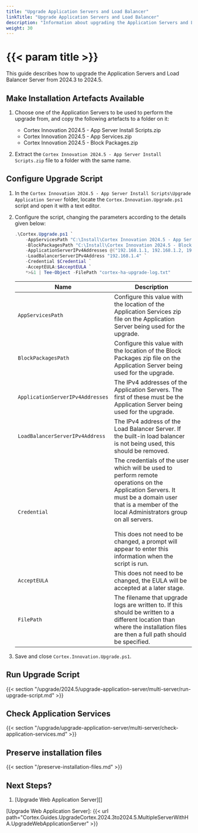 ```yaml
---
title: "Upgrade Application Servers and Load Balancer"
linkTitle: "Upgrade Application Servers and Load Balancer"
description: "Information about upgrading the Application Servers and Load Balancer Server."
weight: 30
---
```


# {{< param title >}}

This guide describes how to upgrade the Application Servers and Load Balancer Server from 2024.3 to 2024.5.

## Make Installation Artefacts Available

1. Choose one of the Application Servers to be used to perform the upgrade from, and copy the following artefacts to a folder on it:
   * Cortex Innovation 2024.5 - App Server Install Scripts.zip
   * Cortex Innovation 2024.5 - App Services.zip
   * Cortex Innovation 2024.5 - Block Packages.zip

1. Extract the `Cortex Innovation 2024.5 - App Server Install Scripts.zip` file to a folder with the same name.

## Configure Upgrade Script

1. In the `Cortex Innovation 2024.5 - App Server Install Scripts\Upgrade Application Server` folder, locate the `Cortex.Innovation.Upgrade.ps1` script and open it with a text editor.
1. Configure the script, changing the parameters according to the details given below:

    ```powershell
    .\Cortex.Upgrade.ps1 `
        -AppServicesPath "C:\Install\Cortex Innovation 2024.5 - App Services.zip" `
        -BlockPackagesPath "C:\Install\Cortex Innovation 2024.5 - Block Packages.zip" `
        -ApplicationServerIPv4Addresses @("192.168.1.1, 192.168.1.2, 192.168.1.3") `
        -LoadBalancerServerIPv4Address "192.168.1.4" `
        -Credential $Credential `
        -AcceptEULA:$AcceptEULA `
        *>&1 | Tee-Object -FilePath "cortex-ha-upgrade-log.txt"
    ```

    | Name                                         | Description |
    |----------------------------------------------|-------------|
    |`AppServicesPath`                             | Configure this value with the location of the Application Services zip file on the Application Server being used for the upgrade. |
    |`BlockPackagesPath`                           | Configure this value with the location of the Block Packages zip file on the Application Server being used for the upgrade. |
    |`ApplicationServerIPv4Addresses`              | The IPv4 addresses of the Application Servers. The first of these must be the Application Server being used for the upgrade.|
    |`LoadBalancerServerIPv4Address`               | The IPv4 address of the Load Balancer Server. If the built-in load balancer is not being used, this should be removed.|
    |`Credential`                                  | The credentials of the user which will be used to perform remote operations on the Application Servers. It must be a domain user that is a member of the local Administrators group on all servers.<br><br>This does not need to be changed, a prompt will appear to enter this information when the script is run. |
    |`AcceptEULA`                                  | This does not need to be changed, the EULA will be accepted at a later stage. |
    |`FilePath`                                    | The filename that upgrade logs are written to.  If this should be written to a different location than where the installation files are then a full path should be specified. |

1. Save and close `Cortex.Innovation.Upgrade.ps1`.

## Run Upgrade Script

{{< section "/upgrade/2024.5/upgrade-application-server/multi-server/run-upgrade-script.md" >}}

## Check Application Services

{{< section "/upgrade/upgrade-application-server/multi-server/check-application-services.md" >}}

## Preserve installation files

{{< section "/preserve-installation-files.md" >}}

## Next Steps?

1. [Upgrade Web Application Server][]

[Upgrade Web Application Server]: {{< url path="Cortex.Guides.UpgradeCortex.2024.3to2024.5.MultipleServerWithHA.UpgradeWebApplicationServer" >}}
